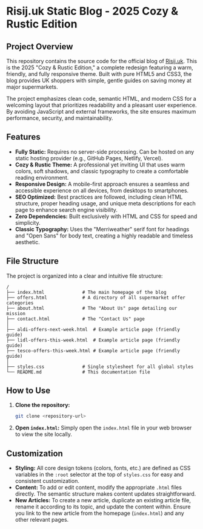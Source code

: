 # Risij.uk Static Blog - 2025 Cozy & Rustic Edition

## Project Overview

This repository contains the source code for the official blog of [Risij.uk](https://risij.uk). This is the 2025 "Cozy & Rustic Edition," a complete redesign featuring a warm, friendly, and fully responsive theme. Built with pure HTML5 and CSS3, the blog provides UK shoppers with simple, gentle guides on saving money at major supermarkets.

The project emphasizes clean code, semantic HTML, and modern CSS for a welcoming layout that prioritizes readability and a pleasant user experience. By avoiding JavaScript and external frameworks, the site ensures maximum performance, security, and maintainability.

## Features

-   **Fully Static:** Requires no server-side processing. Can be hosted on any static hosting provider (e.g., GitHub Pages, Netlify, Vercel).
-   **Cozy & Rustic Theme:** A professional yet inviting UI that uses warm colors, soft shadows, and classic typography to create a comfortable reading environment.
-   **Responsive Design:** A mobile-first approach ensures a seamless and accessible experience on all devices, from desktops to smartphones.
-   **SEO Optimized:** Best practices are followed, including clean HTML structure, proper heading usage, and unique meta descriptions for each page to enhance search engine visibility.
-   **Zero Dependencies:** Built exclusively with HTML and CSS for speed and simplicity.
-   **Classic Typography:** Uses the "Merriweather" serif font for headings and "Open Sans" for body text, creating a highly readable and timeless aesthetic.

## File Structure

The project is organized into a clear and intuitive file structure:

```
/
├── index.html              # The main homepage of the blog
├── offers.html             # A directory of all supermarket offer categories
├── about.html              # The "About Us" page detailing our mission
├── contact.html            # The "Contact Us" page
│
├── aldi-offers-next-week.html  # Example article page (friendly guide)
├── lidl-offers-this-week.html  # Example article page (friendly guide)
├── tesco-offers-this-week.html # Example article page (friendly guide)
│
├── styles.css              # Single stylesheet for all global styles
└── README.md               # This documentation file
```

## How to Use

1.  **Clone the repository:**
    ```bash
    git clone <repository-url>
    ```
2.  **Open `index.html`:**
    Simply open the `index.html` file in your web browser to view the site locally.

## Customization

-   **Styling:** All core design tokens (colors, fonts, etc.) are defined as CSS variables in the `:root` selector at the top of `styles.css` for easy and consistent customization.
-   **Content:** To add or edit content, modify the appropriate `.html` files directly. The semantic structure makes content updates straightforward.
-   **New Articles:** To create a new article, duplicate an existing article file, rename it according to its topic, and update the content within. Ensure you link to the new article from the homepage (`index.html`) and any other relevant pages.
